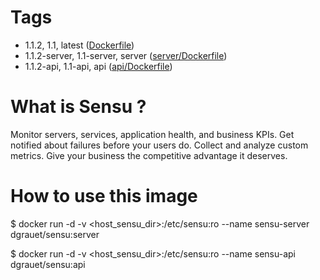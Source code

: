 # Tags
- 1.1.2, 1.1, latest ([Dockerfile](https://github.com/dgrauet/sensu/blob/master/Dockerfile))
- 1.1.2-server, 1.1-server, server ([server/Dockerfile](https://github.com/dgrauet/sensu/blob/master/server/Dockerfile))
- 1.1.2-api, 1.1-api, api ([api/Dockerfile](https://github.com/dgrauet/sensu/blob/master/api/Dockerfile))

# What is Sensu ?

Monitor servers, services, application health, and business KPIs. Get notified about failures before your users do. Collect and analyze custom metrics. Give your business the competitive advantage it deserves.

# How to use this image

$ docker run -d  -v &lt;host&#95;sensu&#95;dir&gt;:/etc/sensu:ro --name sensu-server dgrauet/sensu:server

$ docker run -d  -v &lt;host&#95;sensu&#95;dir&gt;:/etc/sensu:ro --name sensu-api dgrauet/sensu:api
